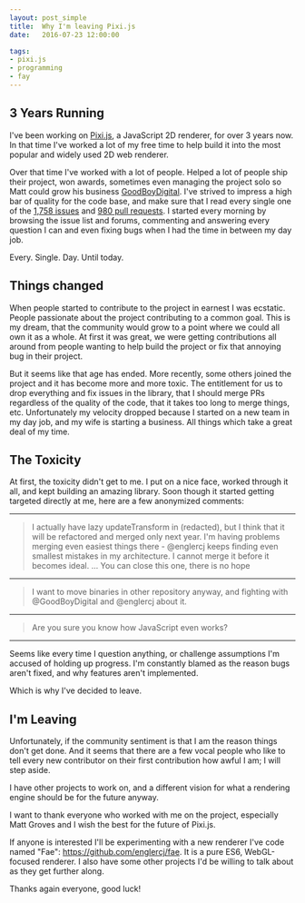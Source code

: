 ```yaml
---
layout: post_simple
title:  Why I'm leaving Pixi.js
date:   2016-07-23 12:00:00

tags:
- pixi.js
- programming
- fay
---
```


## 3 Years Running

I've been working on [Pixi.js](https://github.com/pixijs/pixi.js), a JavaScript 2D
renderer, for over 3 years now. In that time I've worked a lot of my free time to
help build it into the most popular and widely used 2D web renderer.

Over that time I've worked with a lot of people. Helped a lot of people ship their
project, won awards, sometimes even managing the project solo so Matt could grow
his business [GoodBoyDigital](http://www.goodboydigital.com/). I've strived to
impress a high bar of quality for the code base, and make sure that I read every
single one of the [1,758 issues](https://github.com/pixijs/pixi.js/issues)
and [980 pull requests](https://github.com/pixijs/pixi.js/pulls). I started
every morning by browsing the issue list and forums, commenting and answering every
question I can and even fixing bugs when I had the time in between my day job.

Every. Single. Day. Until today.

<!--more-->

## Things changed

When people started to contribute to the project in earnest I was ecstatic. People
passionate about the project contributing to a common goal. This is my dream, that
the community would grow to a point where we could all own it as a whole. At first
it was great, we were getting contributions all around from people wanting to help
build the project or fix that annoying bug in their project.

But it seems like that age has ended. More recently, some others joined the
project and it has become more and more toxic. The entitlement for us to drop
everything and fix issues in the library, that I should merge PRs regardless of the
quality of the code, that it takes too long to merge things, etc. Unfortunately my
velocity dropped because I started on a new team in my day job, and my wife is
starting a business. All things which take a great deal of my time.

## The Toxicity

At first, the toxicity didn't get to me. I put on a nice face, worked through it all,
and kept building an amazing library. Soon though it started getting targeted directly
at me, here are a few anonymized comments:

---

> I actually have lazy updateTransform in (redacted), but I think that it will be
> refactored and merged only next year.
> I'm having problems merging even easiest things there - @englercj keeps finding
> even smallest mistakes in my architecture. I cannot merge it before it becomes ideal.
> ...
> You can close this one, there is no hope

---

> I want to move binaries in other repository anyway, and fighting with @GoodBoyDigital
> and @englercj about it.

---

> Are you sure you know how JavaScript even works?

---

Seems like every time I question anything, or challenge assumptions I'm accused of
holding up progress. I'm constantly blamed as the reason bugs aren't fixed, and why
features aren't implemented.

Which is why I've decided to leave.

## I'm Leaving

Unfortunately, if the community sentiment is that I am the reason things don't get
done. And it seems that there are a few vocal people who like to tell every new
contributor on their first contribution how awful I am; I will step aside.

I have other projects to work on, and a different vision for what a rendering
engine should be for the future anyway.

I want to thank everyone who worked with me on the project, especially Matt Groves
and I wish the best for the future of Pixi.js.

If anyone is interested I'll be experimenting with a new renderer I've code named
"Fae": https://github.com/englercj/fae. It is a pure ES6, WebGL-focused renderer.
I also have some other projects I'd be willing to talk about as they get further
along.

Thanks again everyone, good luck!
